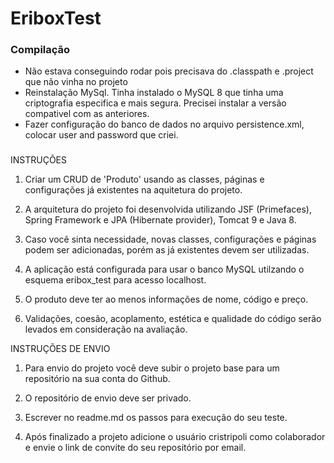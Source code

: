 # EriboxTest


### Compilação

- Não estava conseguindo rodar pois precisava do .classpath e .project que não vinha no projeto
- Reinstalação MySql. Tinha instalado o MySQL 8 que tinha uma criptografia especifica e mais segura. Precisei instalar a versão compativel com as anteriores.
- Fazer configuração do banco de dados no arquivo persistence.xml, colocar user and password que criei.

### 



INSTRUÇÕES

1. Criar um CRUD de 'Produto' usando as classes, páginas e configurações já existentes na aquitetura do projeto.

2. A arquitetura do projeto foi desenvolvida utilizando JSF (Primefaces), Spring Framework e JPA (Hibernate provider), Tomcat 9 e Java 8.

3. Caso você sinta necessidade, novas classes, configurações e páginas podem ser adicionadas, porém as já existentes devem ser utilizadas.

4. A aplicação está configurada para usar o banco MySQL utilzando o esquema eribox_test para acesso localhost.

5. O produto deve ter ao menos informações de nome, código e preço. 

6. Validações, coesão, acoplamento, estética e qualidade do código serão levados em consideração na avaliação.



INSTRUÇÕES DE ENVIO

1. Para envio do projeto você deve subir o projeto base para um repositório na sua conta do Github.

2. O repositório de envio deve ser privado.

4. Escrever no readme.md os passos para execução do seu teste.

3. Após finalizado a projeto adicione o usuário cristripoli como colaborador e envie o link de convite do seu repositório por email.

